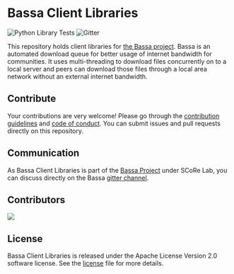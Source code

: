 # Bassa Client Libraries
![Python Library Tests](https://github.com/scorelab/BassaClient/workflows/Bassa%20Client%20Library%20Tests/badge.svg?branch=master) ![Gitter](https://img.shields.io/gitter/room/scorelab/bassa)

This repository holds client libraries for [the Bassa project](https://github.com/scorelab/bassa). Bassa is an automated download queue for better usage of internet bandwidth for communities. It uses multi-threading to download files concurrently on to a local server and peers can download those files through a local area network without an external internet bandwidth.

## Contribute
Your contributions are very welcome! Please go through the [contribution guidelines](https://github.com/scorelab/BassaClient/blob/master/CONTRIBUTING.md) and [code of conduct](https://github.com/scorelab/BassaClient/blob/master/CODE_OF_CONDUCT.md). You can submit issues and pull requests directly on this repository.

## Communication
As Bassa Client Libraries is part of the [Bassa Project](https://github.com/scorelab/Bassa) under SCoRe Lab, you can discuss directly on the Bassa [gitter channel](https://gitter.im/scorelab/Bassa).

## Contributors
<a href="https://github.com/scorelab/BassaClient/graphs/contributors">
  <img src="https://contributors-img.web.app/image?repo=scorelab/BassaClient" />
</a>

## License
Bassa Client Libraries is released under the Apache License Version 2.0 software license. See the [license](https://github.com/scorelab/BassaClient/blob/master/LICENSE) file for more details.

